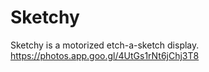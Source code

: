 # Sketchy

Sketchy is a motorized etch-a-sketch display.
https://photos.app.goo.gl/4UtGs1rNt6jChj3T8
